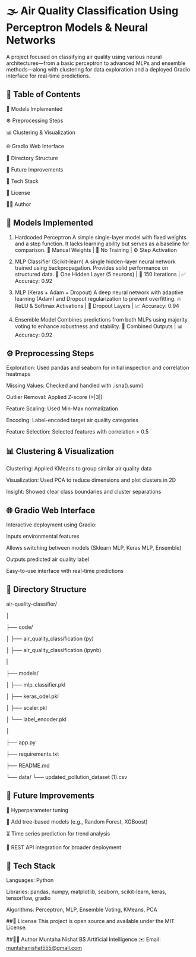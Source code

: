 # 🌫️ Air Quality Classification Using Perceptron Models & Neural Networks
A project focused on classifying air quality using various neural architectures—from a basic perceptron to advanced MLPs and ensemble methods—along with clustering for data exploration and a deployed Gradio interface for real-time predictions.

## 📑 Table of Contents
🧠 Models Implemented

⚙️ Preprocessing Steps

📊 Clustering & Visualization

🌐 Gradio Web Interface

🔖 Directory Structure

🚀 Future Improvements

🧰 Tech Stack

📎 License

👩‍💻 Author

## 🧠 Models Implemented
1. Hardcoded Perceptron
A simple single-layer model with fixed weights and a step function. It lacks learning ability but serves as a baseline for comparison.
🔧 Manual Weights | 🚫 No Training | ⚙️ Step Activation

2. MLP Classifier (Scikit-learn)
A single hidden-layer neural network trained using backpropagation. Provides solid performance on structured data.
🧪 One Hidden Layer (5 neurons) | 🔁 150 Iterations | ✅ Accuracy: 0.92

3. MLP (Keras + Adam + Dropout)
A deep neural network with adaptive learning (Adam) and Dropout regularization to prevent overfitting.
🔥 ReLU & Softmax Activations | 🔄 Dropout Layers | 📈 Accuracy: 0.94

4. Ensemble Model
Combines predictions from both MLPs using majority voting to enhance robustness and stability.
🤝 Combined Outputs | 📊 Accuracy: 0.92

## ⚙️ Preprocessing Steps
Exploration: Used pandas and seaborn for initial inspection and correlation heatmaps

Missing Values: Checked and handled with .isna().sum()

Outlier Removal: Applied Z-score (>|3|)

Feature Scaling: Used Min-Max normalization

Encoding: Label-encoded target air quality categories

Feature Selection: Selected features with correlation > 0.5

## 📊 Clustering & Visualization
Clustering: Applied KMeans to group similar air quality data

Visualization: Used PCA to reduce dimensions and plot clusters in 2D

Insight: Showed clear class boundaries and cluster separations

## 🌐 Gradio Web Interface
Interactive deployment using Gradio:

Inputs environmental features

Allows switching between models (Sklearn MLP, Keras MLP, Ensemble)

Outputs predicted air quality label

Easy-to-use interface with real-time predictions

## 🔖 Directory Structure
air-quality-classifier/

│

├── code/

│   ├── air_quality_classification (py)

│   ├── air_quality_classification (ipynb)

|

├── models/

│   ├── mlp_classifier.pkl

│   ├── keras_odel.pkl

│   ├── scaler.pkl

│   └── label_encoder.pkl

│

├── app.py

├── requirements.txt

├── README.md

└── data/
    └── updated_pollution_dataset (1).csv

## 🚀 Future Improvements
🔧 Hyperparameter tuning

🌲 Add tree-based models (e.g., Random Forest, XGBoost)

⏳ Time series prediction for trend analysis

🔌 REST API integration for broader deployment

## 🧰 Tech Stack
Languages: Python

Libraries: pandas, numpy, matplotlib, seaborn, scikit-learn, keras, tensorflow, gradio

Algorithms: Perceptron, MLP, Ensemble Voting, KMeans, PCA

##📎 License
This project is open source and available under the MIT License.

##👩‍💻 Author
Muntaha Nishat
BS Artificial Intelligence
✉️ Email: muntahanishat555@gmail.com
